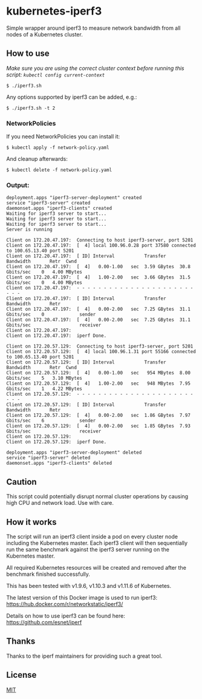 # kubernetes-iperf3
Simple wrapper around iperf3 to measure network bandwidth from all nodes of a Kubernetes cluster.

## How to use
*Make sure you are using the correct cluster context before running this script: `kubectl config current-context`*
```
$ ./iperf3.sh
```

Any options supported by iperf3 can be added, e.g.:

```
$ ./iperf3.sh -t 2
```

### NetworkPolicies
If you need NetworkPolicies you can install it:

```
$ kubectl apply -f network-policy.yaml
```

And cleanup afterwards:
```
$ kubectl delete -f network-policy.yaml
```

### Output:
```
deployment.apps "iperf3-server-deployment" created
service "iperf3-server" created
daemonset.apps "iperf3-clients" created
Waiting for iperf3 server to start...
Waiting for iperf3 server to start...
Waiting for iperf3 server to start...
Server is running

Client on 172.20.47.197:  Connecting to host iperf3-server, port 5201
Client on 172.20.47.197:  [  4] local 100.96.0.28 port 37580 connected to 100.65.13.40 port 5201
Client on 172.20.47.197:  [ ID] Interval           Transfer     Bandwidth       Retr  Cwnd
Client on 172.20.47.197:  [  4]   0.00-1.00   sec  3.59 GBytes  30.8 Gbits/sec    0   4.00 MBytes
Client on 172.20.47.197:  [  4]   1.00-2.00   sec  3.66 GBytes  31.5 Gbits/sec    0   4.00 MBytes
Client on 172.20.47.197:  - - - - - - - - - - - - - - - - - - - - - - - - -
Client on 172.20.47.197:  [ ID] Interval           Transfer     Bandwidth       Retr
Client on 172.20.47.197:  [  4]   0.00-2.00   sec  7.25 GBytes  31.1 Gbits/sec    0             sender
Client on 172.20.47.197:  [  4]   0.00-2.00   sec  7.25 GBytes  31.1 Gbits/sec                  receiver
Client on 172.20.47.197:
Client on 172.20.47.197:  iperf Done.

Client on 172.20.57.129:  Connecting to host iperf3-server, port 5201
Client on 172.20.57.129:  [  4] local 100.96.1.31 port 55166 connected to 100.65.13.40 port 5201
Client on 172.20.57.129:  [ ID] Interval           Transfer     Bandwidth       Retr  Cwnd
Client on 172.20.57.129:  [  4]   0.00-1.00   sec   954 MBytes  8.00 Gbits/sec    5   3.10 MBytes
Client on 172.20.57.129:  [  4]   1.00-2.00   sec   948 MBytes  7.95 Gbits/sec    1   4.22 MBytes
Client on 172.20.57.129:  - - - - - - - - - - - - - - - - - - - - - - - - -
Client on 172.20.57.129:  [ ID] Interval           Transfer     Bandwidth       Retr
Client on 172.20.57.129:  [  4]   0.00-2.00   sec  1.86 GBytes  7.97 Gbits/sec    6             sender
Client on 172.20.57.129:  [  4]   0.00-2.00   sec  1.85 GBytes  7.93 Gbits/sec                  receiver
Client on 172.20.57.129:
Client on 172.20.57.129:  iperf Done.

deployment.apps "iperf3-server-deployment" deleted
service "iperf3-server" deleted
daemonset.apps "iperf3-clients" deleted
```

## Caution
This script could potentially disrupt normal cluster operations by causing high CPU and network load.
Use with care.

## How it works
The script will run an iperf3 client inside a pod on every cluster node including the Kubernetes master.
Each iperf3 client will then sequentially run the same benchmark against the iperf3 server running on the Kubernetes master.

All required Kubernetes resources will be created and removed after the benchmark finished successfully.

This has been tested with v1.9.6, v1.10.3 and v1.11.6 of Kubernetes.

The latest version of this Docker image is used to run iperf3:
https://hub.docker.com/r/networkstatic/iperf3/

Details on how to use iperf3 can be found here:
https://github.com/esnet/iperf

## Thanks
Thanks to the iperf maintainers for providing such a great tool.

## License
[MIT](LICENSE)
